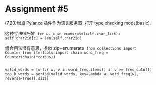 # Assignment #5

(7.20)增加 Pylance 插件作为语言服务器. 打开 type checking mode(basic).


这种写法很巧妙<code> 
for i, c in enumerate(self.char_list):
self.char2id[c] = len(self.char2id)
</code>



组合用法很有意思，类似 zip+enumerate<code> 
from collections import Counter
from itertools import chain
word_freq = Counter(chain(*corpus))
</code>



<code> 
valid_words = [w for w, v in word_freq.items() if v >= freq_cutoff]
top_k_words = sorted(valid_words, key=lambda w: word_freq[w], reverse=True)[:size]
</code>